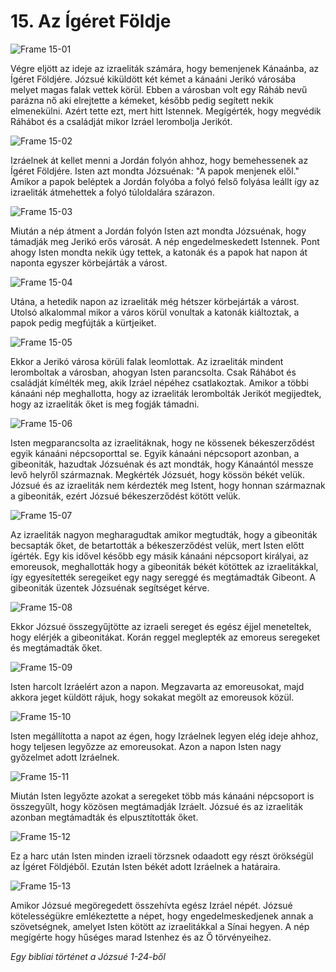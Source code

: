 # 15. Az Ígéret Földje

![Frame 15-01](https://cdn.door43.org/obs/jpg/360px/obs-en-15-01.jpg)

Végre eljött az ideje az izraeliták számára, hogy bemenjenek Kánaánba, az Ígéret Földjére. Józsué kiküldött két kémet a kánaáni Jerikó városába melyet magas falak vettek körül. Ebben a városban volt egy Ráháb nevű parázna nő aki elrejtette a kémeket, később pedig segített nekik elmenekülni. Azért tette ezt, mert hitt Istennek. Megígérték, hogy megvédik Ráhábot és a családját mikor Izráel lerombolja Jerikót.

![Frame 15-02](https://cdn.door43.org/obs/jpg/360px/obs-en-15-02.jpg)

Izráelnek át kellet menni a Jordán folyón ahhoz, hogy bemehessenek az Ígéret Földjére. Isten azt mondta Józsuénak: "A papok menjenek elől." Amikor a papok beléptek a Jordán folyóba a folyó felső folyása leállt így az izraeliták átmehettek a folyó túloldalára szárazon.

![Frame 15-03](https://cdn.door43.org/obs/jpg/360px/obs-en-15-03.jpg)

Miután a nép átment a Jordán folyón Isten azt mondta Józsuénak, hogy támadják meg Jerikó erős városát. A nép engedelmeskedett Istennek. Pont ahogy Isten mondta nekik úgy tettek, a katonák és a papok hat napon át naponta egyszer körbejárták a várost.

![Frame 15-04](https://cdn.door43.org/obs/jpg/360px/obs-en-15-04.jpg)

Utána, a hetedik napon az izraeliták még hétszer körbejárták a várost. Utolsó alkalommal mikor a város körül vonultak a katonák kiáltoztak, a papok pedig megfújták a kürtjeiket.

![Frame 15-05](https://cdn.door43.org/obs/jpg/360px/obs-en-15-05.jpg)

Ekkor a Jerikó városa körüli falak leomlottak. Az izraeliták mindent leromboltak a városban, ahogyan Isten parancsolta. Csak Ráhábot és családját kímélték meg, akik Izráel népéhez csatlakoztak. Amikor a többi kánaáni nép meghallotta, hogy az izraeliták lerombolták Jerikót megijedtek, hogy az izraeliták őket is meg fogják támadni.

![Frame 15-06](https://cdn.door43.org/obs/jpg/360px/obs-en-15-06.jpg)

Isten megparancsolta az izraelitáknak, hogy ne kössenek békeszerződést egyik kánaáni népcsoporttal se. Egyik kánaáni népcsoport azonban, a gibeoniták, hazudtak Józsuénak és azt mondták, hogy Kánaántól messze levő helyről származnak. Megkérték Józsuét, hogy kössön békét velük. Józsué és az izraeliták nem kérdezték meg Istent, hogy honnan származnak a gibeoniták, ezért Józsué békeszerződést kötött velük.

![Frame 15-07](https://cdn.door43.org/obs/jpg/360px/obs-en-15-07.jpg)

Az izraeliták nagyon megharagudtak amikor megtudták, hogy a gibeoniták becsapták őket, de betartották a békeszerződést velük, mert Isten előtt ígérték. Egy kis idővel később egy másik kánaáni népcsoport királyai, az emoreusok, meghallották hogy a gibeoniták békét kötöttek az izraelitákkal, így egyesítették seregeiket egy nagy sereggé és megtámadták Gibeont. A gibeoniták üzentek Józsuénak segítséget kérve.

![Frame 15-08](https://cdn.door43.org/obs/jpg/360px/obs-en-15-08.jpg)

Ekkor Józsué összegyűjtötte az izraeli sereget és egész éjjel meneteltek, hogy elérjék a gibeonitákat. Korán reggel meglepték az emoreus seregeket és megtámadták őket.

![Frame 15-09](https://cdn.door43.org/obs/jpg/360px/obs-en-15-09.jpg)

Isten harcolt Izráelért azon a napon. Megzavarta az emoreusokat, majd akkora jeget küldött rájuk, hogy sokakat megölt az emoreusok közül.

![Frame 15-10](https://cdn.door43.org/obs/jpg/360px/obs-en-15-10.jpg)

Isten megállította a napot az égen, hogy Izráelnek legyen elég ideje ahhoz, hogy teljesen legyőzze az emoreusokat. Azon a napon Isten nagy győzelmet adott Izráelnek.

![Frame 15-11](https://cdn.door43.org/obs/jpg/360px/obs-en-15-11.jpg)

Miután Isten legyőzte azokat a seregeket több más kánaáni népcsoport is összegyűlt, hogy közösen megtámadják Izráelt. Józsué és az izraeliták azonban megtámadták és elpusztították őket.

![Frame 15-12](https://cdn.door43.org/obs/jpg/360px/obs-en-15-12.jpg)

Ez a harc után Isten minden izraeli törzsnek odaadott egy részt örökségül az Ígéret Földjéből. Ezután Isten békét adott Izráelnek a határaira.

![Frame 15-13](https://cdn.door43.org/obs/jpg/360px/obs-en-15-13.jpg)

Amikor Józsué megöregedett összehívta egész Izráel népét. Józsué kötelességükre emlékeztette a népet, hogy engedelmeskedjenek annak a szövetségnek, amelyet Isten kötött az izraelitákkal a Sínai hegyen. A nép megígérte hogy hűséges marad Istenhez és az Ő törvényeihez.

_Egy bibliai történet a Józsué 1-24-ből_
